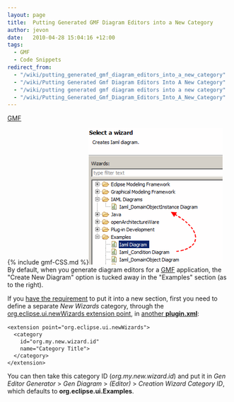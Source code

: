 ```yaml
---
layout: page
title:  Putting Generated GMF Diagram Editors into a New Category
author: jevon
date:   2010-04-28 15:04:16 +12:00
tags:
  - GMF
  - Code Snippets
redirect_from:
  - "/wiki/putting_generated_gmf_diagram_editors_into_a_new_category"
  - "/wiki/Putting Generated Gmf Diagram Editors Into A New Category"
  - "/wiki/putting generated gmf diagram editors into a new category"
  - "/wiki/Putting_Generated_Gmf_Diagram_Editors_Into_A_New_Category"
---
```


[GMF](GMF.md)

{% include gmf-CSS.md %}<img src="/img/gmf/newwizard.png" class="gmf">By default, when you generate diagram editors for a [GMF](GMF.md) application, the "Create New Diagram" option is tucked away in the "Examples" section (as to the right).

If you <a href="http://code.google.com/p/iaml/issues/detail?id=110">have the requirement</a> to put it into a new section, first you need to define a separate _New Wizards_ category, through the <a href="http://help.eclipse.org/help33/topic/org.eclipse.platform.doc.isv/reference/extension-points/org_eclipse_ui_newWizards.html">org.eclipse.ui.newWizards extension point</a>, in <a href="http://code.google.com/p/iaml/source/browse/trunk/org.openiaml.model.actions/plugin.xml?spec=svn2060&r=2060#118">another **plugin.xml**</a>:

```
<extension point="org.eclipse.ui.newWizards">
  <category
    id="org.my.new.wizard.id"
    name="Category Title">
  </category>
</extension>
```

You can then take this category ID (_org.my.new.wizard.id_) and put it in _Gen Editor Generator_ > _Gen Diagram_ > _(Editor)_ > _Creation Wizard Category ID_, which defaults to **org.eclipse.ui.Examples**.
